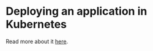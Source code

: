 # Deploying an application in Kubernetes

Read more about it [here](https://www.subhadig.net/getting-started-with-kubernetes-using-minikube-deploying-an-application.html).
